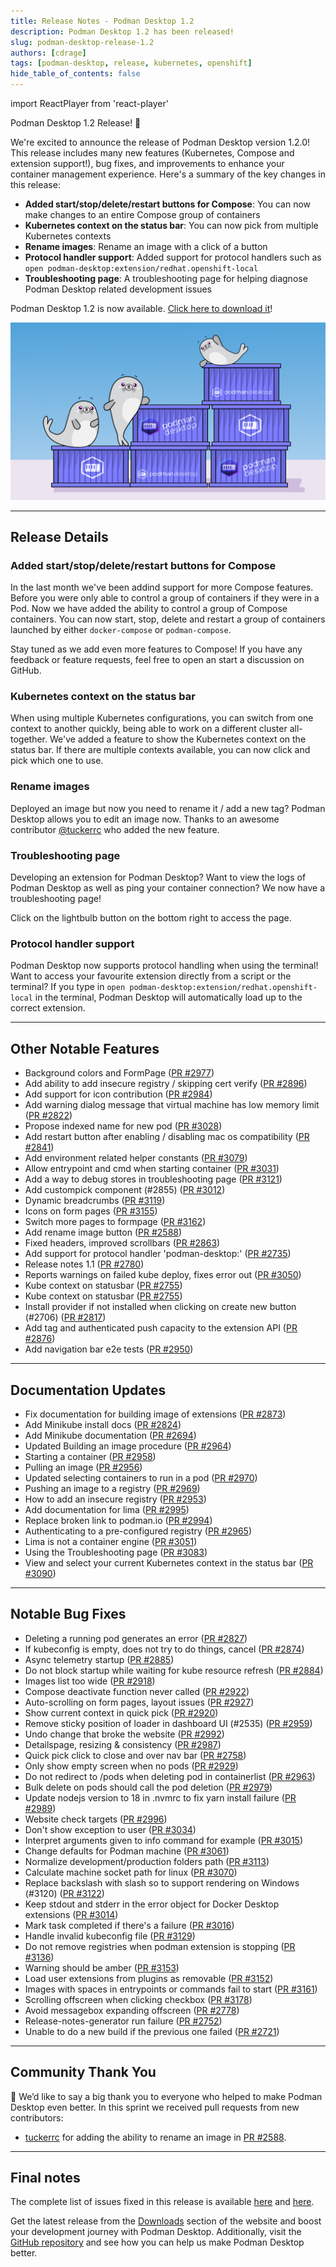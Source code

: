 ```yaml
---
title: Release Notes - Podman Desktop 1.2
description: Podman Desktop 1.2 has been released!
slug: podman-desktop-release-1.2
authors: [cdrage]
tags: [podman-desktop, release, kubernetes, openshift]
hide_table_of_contents: false
---
```


import ReactPlayer from 'react-player'

Podman Desktop 1.2 Release! 🎉

We're excited to announce the release of Podman Desktop version 1.2.0! This release includes many new features (Kubernetes, Compose and extension support!), bug fixes, and improvements to enhance your container management experience. Here's a summary of the key changes in this release:

- **Added start/stop/delete/restart buttons for Compose**: You can now make changes to an entire Compose group of containers
- **Kubernetes context on the status bar**: You can now pick from multiple Kubernetes contexts
- **Rename images**: Rename an image with a click of a button
- **Protocol handler support**: Added support for protocol handlers such as `open podman-desktop:extension/redhat.openshift-local`
- **Troubleshooting page**: A troubleshooting page for helping diagnose Podman Desktop related development issues

Podman Desktop 1.2 is now available. [Click here to download it](/downloads)!

![Podman-desktop-1-2-hero](img/podman-desktop-release-1.2/podman-desktop-release-1.2.png)

---

## Release Details

### Added start/stop/delete/restart buttons for Compose

In the last month we've been addind support for more Compose features. Before you were only able to control a group of containers if they were in a Pod. Now we have added the ability to control a group of Compose containers. You can now start, stop, delete and restart a group of containers launched by either `docker-compose` or `podman-compose`.

Stay tuned as we add even more features to Compose! If you have any feedback or feature requests, feel free to open an start a discussion on GitHub.

<ReactPlayer playing controls url="https://user-images.githubusercontent.com/6422176/253331226-d80e7637-c223-4bb8-8675-1dcb8d48818f.mov" />

### Kubernetes context on the status bar

When using multiple Kubernetes configurations, you can switch from one context to another quickly, being able to work on a different cluster all-together. We've added a feature to show the Kubernetes context on the status bar. If there are multiple contexts available, you can now click and pick which one to use.

<ReactPlayer playing controls url="https://user-images.githubusercontent.com/19958075/243804525-242b02b4-fc3c-415b-be08-24eb1933adc5.mov" />

### Rename images

Deployed an image but now you need to rename it / add a new tag? Podman Desktop allows you to edit an image now. Thanks to an awesome contributor [@tuckerrc](https://github.com/tuckerrc) who added the new feature.

<ReactPlayer playing controls url="https://user-images.githubusercontent.com/436777/251759557-bd15a631-93ee-4383-a81c-8ef3934dfb59.mp4" />

### Troubleshooting page

Developing an extension for Podman Desktop? Want to view the logs of Podman Desktop as well as ping your container connection? We now have a troubleshooting page!

Click on the lightbulb button on the bottom right to access the page.

<ReactPlayer playing controls url="https://user-images.githubusercontent.com/436777/248210601-e0a5deb0-44ad-4eea-9b24-134754fede80.mp4" />

### Protocol handler support

Podman Desktop now supports protocol handling when using the terminal! Want to access your favourite extension directly from a script or the terminal? If you type in `open podman-desktop:extension/redhat.openshift-local` in the terminal, Podman Desktop will automatically load up to the correct extension.

<ReactPlayer playing controls url="https://user-images.githubusercontent.com/436777/243304511-b11ad1e4-4c2f-455c-957a-01653d2a93c8.mp4" />

---

## Other Notable Features

- Background colors and FormPage ([PR #2977](https://github.com/containers/podman-desktop/pull/2977))
- Add ability to add insecure registry / skipping cert verify ([PR #2896](https://github.com/containers/podman-desktop/pull/2896))
- Add support for icon contribution ([PR #2984](https://github.com/containers/podman-desktop/pull/2984))
- Add warning dialog message that virtual machine has low memory limit ([PR #2822](https://github.com/containers/podman-desktop/pull/2822))
- Propose indexed name for new pod ([PR #3028](https://github.com/containers/podman-desktop/pull/3028))
- Add restart button after enabling / disabling mac os compatibility ([PR #2841](https://github.com/containers/podman-desktop/pull/2841))
- Add environment related helper constants ([PR #3079](https://github.com/containers/podman-desktop/pull/3079))
- Allow entrypoint and cmd when starting container ([PR #3031](https://github.com/containers/podman-desktop/pull/3031))
- Add a way to debug stores in troubleshooting page ([PR #3121](https://github.com/containers/podman-desktop/pull/3121))
- Add custompick component (#2855) ([PR #3012](https://github.com/containers/podman-desktop/pull/3012))
- Dynamic breadcrumbs ([PR #3119](https://github.com/containers/podman-desktop/pull/3119))
- Icons on form pages ([PR #3155](https://github.com/containers/podman-desktop/pull/3155))
- Switch more pages to formpage ([PR #3162](https://github.com/containers/podman-desktop/pull/3162))
- Add rename image button ([PR #2588](https://github.com/containers/podman-desktop/pull/2588))
- Fixed headers, improved scrollbars ([PR #2863](https://github.com/containers/podman-desktop/pull/2863))
- Add support for protocol handler 'podman-desktop:' ([PR #2735](https://github.com/containers/podman-desktop/pull/2735))
- Release notes 1.1 ([PR #2780](https://github.com/containers/podman-desktop/pull/2780))
- Reports warnings on failed kube deploy, fixes error out ([PR #3050](https://github.com/containers/podman-desktop/pull/3050))
- Kube context on statusbar ([PR #2755](https://github.com/containers/podman-desktop/pull/2755))
- Kube context on statusbar ([PR #2755](https://github.com/containers/podman-desktop/pull/2755))
- Install provider if not installed when clicking on create new button (#2706) ([PR #2817](https://github.com/containers/podman-desktop/pull/2817))
- Add tag and authenticated push capacity to the extension API ([PR #2876](https://github.com/containers/podman-desktop/pull/2876))
- Add navigation bar e2e tests ([PR #2950](https://github.com/containers/podman-desktop/pull/2950))

---

## Documentation Updates

- Fix documentation for building image of extensions ([PR #2873](https://github.com/containers/podman-desktop/pull/2873))
- Add Minikube install docs ([PR #2824](https://github.com/containers/podman-desktop/pull/2824))
- Add Minikube documentation ([PR #2694](https://github.com/containers/podman-desktop/pull/2694))
- Updated Building an image procedure ([PR #2964](https://github.com/containers/podman-desktop/pull/2964))
- Starting a container ([PR #2958](https://github.com/containers/podman-desktop/pull/2958))
- Pulling an image ([PR #2956](https://github.com/containers/podman-desktop/pull/2956))
- Updated selecting containers to run in a pod ([PR #2970](https://github.com/containers/podman-desktop/pull/2970))
- Pushing an image to a registry ([PR #2969](https://github.com/containers/podman-desktop/pull/2969))
- How to add an insecure registry ([PR #2953](https://github.com/containers/podman-desktop/pull/2953))
- Add documentation for lima ([PR #2995](https://github.com/containers/podman-desktop/pull/2995))
- Replace broken link to podman.io ([PR #2994](https://github.com/containers/podman-desktop/pull/2994))
- Authenticating to a pre-configured registry ([PR #2965](https://github.com/containers/podman-desktop/pull/2965))
- Lima is not a container engine ([PR #3051](https://github.com/containers/podman-desktop/pull/3051))
- Using the Troubleshooting page ([PR #3083](https://github.com/containers/podman-desktop/pull/3083))
- View and select your current Kubernetes context in the status bar ([PR #3090](https://github.com/containers/podman-desktop/pull/3090))

---

## Notable Bug Fixes

- Deleting a running pod generates an error ([PR #2827](https://github.com/containers/podman-desktop/pull/2827))
- If kubeconfig is empty, does not try to do things, cancel ([PR #2874](https://github.com/containers/podman-desktop/pull/2874))
- Async telemetry startup ([PR #2885](https://github.com/containers/podman-desktop/pull/2885))
- Do not block startup while waiting for kube resource refresh ([PR #2884](https://github.com/containers/podman-desktop/pull/2884))
- Images list too wide ([PR #2918](https://github.com/containers/podman-desktop/pull/2918))
- Compose deactivate function never called ([PR #2922](https://github.com/containers/podman-desktop/pull/2922))
- Auto-scrolling on form pages, layout issues ([PR #2927](https://github.com/containers/podman-desktop/pull/2927))
- Show current context in quick pick ([PR #2920](https://github.com/containers/podman-desktop/pull/2920))
- Remove sticky position of loader in dashboard UI (#2535) ([PR #2959](https://github.com/containers/podman-desktop/pull/2959))
- Undo change that broke the website ([PR #2992](https://github.com/containers/podman-desktop/pull/2992))
- Detailspage, resizing & consistency ([PR #2987](https://github.com/containers/podman-desktop/pull/2987))
- Quick pick click to close and over nav bar ([PR #2758](https://github.com/containers/podman-desktop/pull/2758))
- Only show empty screen when no pods ([PR #2929](https://github.com/containers/podman-desktop/pull/2929))
- Do not redirect to /pods when deleting pod in containerlist ([PR #2963](https://github.com/containers/podman-desktop/pull/2963))
- Bulk delete on pods should call the pod deletion ([PR #2979](https://github.com/containers/podman-desktop/pull/2979))
- Update nodejs version to 18 in .nvmrc to fix yarn install failure ([PR #2989](https://github.com/containers/podman-desktop/pull/2989))
- Website check targets ([PR #2996](https://github.com/containers/podman-desktop/pull/2996))
- Don't show exception to user ([PR #3034](https://github.com/containers/podman-desktop/pull/3034))
- Interpret arguments given to info command for example ([PR #3015](https://github.com/containers/podman-desktop/pull/3015))
- Change defaults for Podman machine ([PR #3061](https://github.com/containers/podman-desktop/pull/3061))
- Normalize development/production folders path ([PR #3113](https://github.com/containers/podman-desktop/pull/3113))
- Calculate machine socket path for linux ([PR #3070](https://github.com/containers/podman-desktop/pull/3070))
- Replace backslash with slash so to support rendering on Windows (#3120) ([PR #3122](https://github.com/containers/podman-desktop/pull/3122))
- Keep stdout and stderr in the error object for Docker Desktop extensions ([PR #3014](https://github.com/containers/podman-desktop/pull/3014))
- Mark task completed if there's a failure ([PR #3016](https://github.com/containers/podman-desktop/pull/3016))
- Handle invalid kubeconfig file ([PR #3129](https://github.com/containers/podman-desktop/pull/3129))
- Do not remove registries when podman extension is stopping ([PR #3136](https://github.com/containers/podman-desktop/pull/3136))
- Warning should be amber ([PR #3153](https://github.com/containers/podman-desktop/pull/3153))
- Load user extensions from plugins as removable ([PR #3152](https://github.com/containers/podman-desktop/pull/3152))
- Images with spaces in entrypoints or commands fail to start ([PR #3161](https://github.com/containers/podman-desktop/pull/3161))
- Scrolling offscreen when clicking checkbox ([PR #3178](https://github.com/containers/podman-desktop/pull/3178))
- Avoid messagebox expanding offscreen ([PR #2778](https://github.com/containers/podman-desktop/pull/2778))
- Release-notes-generator run failure ([PR #2752](https://github.com/containers/podman-desktop/pull/2752))
- Unable to do a new build if the previous one failed ([PR #2721](https://github.com/containers/podman-desktop/pull/2721))

---

## Community Thank You

🎉 We’d like to say a big thank you to everyone who helped to make Podman Desktop even better. In this
sprint we received pull requests from new contributors:

- [tuckerrc](https://github.com/containers/podman-desktop/pull/2588) for adding the ability to rename an image in [PR #2588](https://github.com/containers/podman-desktop/pull/2588).

---

## Final notes

The complete list of issues fixed in this release is available [here](https://github.com/containers/podman-desktop/issues?q=is%3Aclosed+milestone%3A1.2.0) and [here](https://github.com/containers/podman-desktop/issues?q=is%3Aclosed+milestone%3A1.2.0).

Get the latest release from the [Downloads](/downloads) section of the website and boost your development journey with Podman Desktop. Additionally, visit the [GitHub repository](https://github.com/containers/podman-desktop) and see how you can help us make Podman Desktop better.
